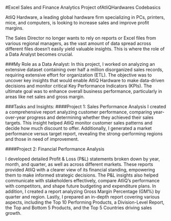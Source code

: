 #Excel Sales and Finance Analytics Project ofAtliQHardwares Codebasics

AtliQ Hardware, a leading global hardware firm specializing in PCs, printers, mice, and computers, is looking to increase sales and improve profit margins.

The Sales Director no longer wants to rely on reports or Excel files from various regional managers, as the vast amount of data spread across different files doesn’t easily yield valuable insights. This is where the role of a Data Analyst becomes crucial.

###My Role as a Data Analyst:
In this project, I worked on analyzing an extensive dataset containing over half a million disorganized sales records, requiring extensive effort for organization (ETL). The objective was to uncover key insights that would enable AtliQ Hardware to make data-driven decisions and monitor critical Key Performance Indicators (KPIs). The ultimate goal was to enhance overall business performance, particularly in areas like net sales and gross margin.

###Tasks and Insights:
####Project 1: Sales Performance Analysis
I created a comprehensive report analyzing customer performance, comparing year-over-year progress and determining whether they achieved their sales targets. This insight helped AtliQ monitor customer sales patterns and decide how much discount to offer. Additionally, I generated a market performance versus target report, revealing the strong-performing regions and those in need of improvement.

####Project 2: Financial Performance Analysis

I developed detailed Profit & Loss (P&L) statements broken down by year, month, and quarter, as well as across different markets. These reports provided AtliQ with a clearer view of its financial standing, empowering them to make informed strategic decisions. The P&L insights also helped communicate with stakeholders effectively, compare AtliQ’s performance with competitors, and shape future budgeting and expenditure plans.
In addition, I created a report analyzing Gross Margin Percentage (GM%) by quarter and region.
Lastly, I prepared an in-depth report covering various aspects, including the Top 10 Performing Products, a Division-Level Report, the Top and Bottom 5 Products, and the Top 5 Countries driving sales growth.
